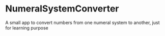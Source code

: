 # NumeralSystemConverter
A small app to convert numbers from one numeral system to another, just for learning purpose
